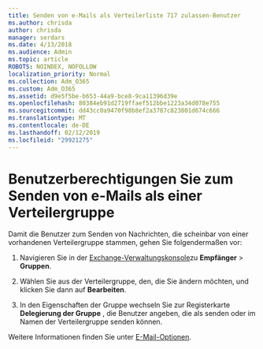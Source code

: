 ```yaml
---
title: Senden von e-Mails als Verteilerliste 717 zulassen-Benutzer
ms.author: chrisda
author: chrisda
manager: serdars
ms.date: 4/13/2018
ms.audience: Admin
ms.topic: article
ROBOTS: NOINDEX, NOFOLLOW
localization_priority: Normal
ms.collection: Adm_O365
ms.custom: Adm_O365
ms.assetid: d9e5f5be-b653-44a9-bce8-9ca11396d39e
ms.openlocfilehash: 80384eb91d2719ffaef512bbe1223a34d078e755
ms.sourcegitcommit: dd43cc0a9470f98b8ef2a3787c823801d674c666
ms.translationtype: MT
ms.contentlocale: de-DE
ms.lasthandoff: 02/12/2019
ms.locfileid: "29921275"
---
```

# <a name="allow-users-to-send-email-as-a-distribution-group"></a>Benutzerberechtigungen Sie zum Senden von e-Mails als einer Verteilergruppe

Damit die Benutzer zum Senden von Nachrichten, die scheinbar von einer vorhandenen Verteilergruppe stammen, gehen Sie folgendermaßen vor:
  
1. Navigieren Sie in der [Exchange-Verwaltungskonsole](https://outlook.office365.com/ecp/)zu **Empfänger** \> **Gruppen**.
    
2. Wählen Sie aus der Verteilergruppe, den, die Sie ändern möchten, und klicken Sie dann auf **Bearbeiten**.
    
3. In den Eigenschaften der Gruppe wechseln Sie zur Registerkarte **Delegierung der Gruppe** , die Benutzer angeben, die als senden oder im Namen der Verteilergruppe senden können. 
    
Weitere Informationen finden Sie unter [E-Mail-Optionen](https://technet.microsoft.com/library/bb124513.aspx#groupdelegation).
  

